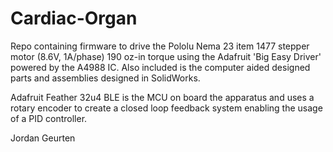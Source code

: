 # Cardiac-Organ

Repo containing firmware to drive the Pololu Nema 23 item 1477 stepper motor (8.6V, 1A/phase) 190 oz-in torque using the Adafruit 'Big Easy Driver' powered by the A4988 IC.
Also included is the computer aided designed parts and assemblies designed in SolidWorks.

Adafruit Feather 32u4 BLE is the MCU on board the apparatus and uses a rotary encoder to create a closed loop feedback system enabling the usage of a PID controller.

Jordan Geurten